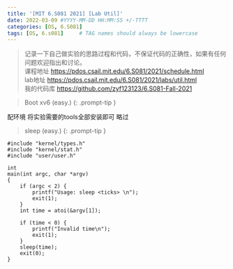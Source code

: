 ```yaml
---
title: '[MIT 6.S081 2021] [Lab Util]'
date: 2022-03-09 #YYYY-MM-DD HH:MM:SS +/-TTTT
categories: [OS, 6.S081]
tags: [OS, 6.s081]     # TAG names should always be lowercase
---
```



> 记录一下自己做实验的思路过程和代码，不保证代码的正确性，如果有任何问题欢迎指出和讨论。  
> 课程地址 <https://pdos.csail.mit.edu/6.S081/2021/schedule.html>  
> lab地址 <https://pdos.csail.mit.edu/6.S081/2021/labs/util.html>  
> 我的代码库 <https://github.com/zyf123123/6.S081-Fall-2021>  



> Boot xv6 (easy.)
{: .prompt-tip } 

配环境 将实验需要的tools全部安装即可 略过


> sleep (easy.)
{: .prompt-tip } 

```
#include "kernel/types.h"
#include "kernel/stat.h"
#include "user/user.h"

int
main(int argc, char *argv)
{
    if (argc < 2) {
        printf("Usage: sleep <ticks> \n");
        exit(1);
    }
    int time = atoi(&argv[1]);

    if (time < 0) {
        printf("Invalid time\n");
        exit(1);
    }
    sleep(time);
    exit(0);
}
```
